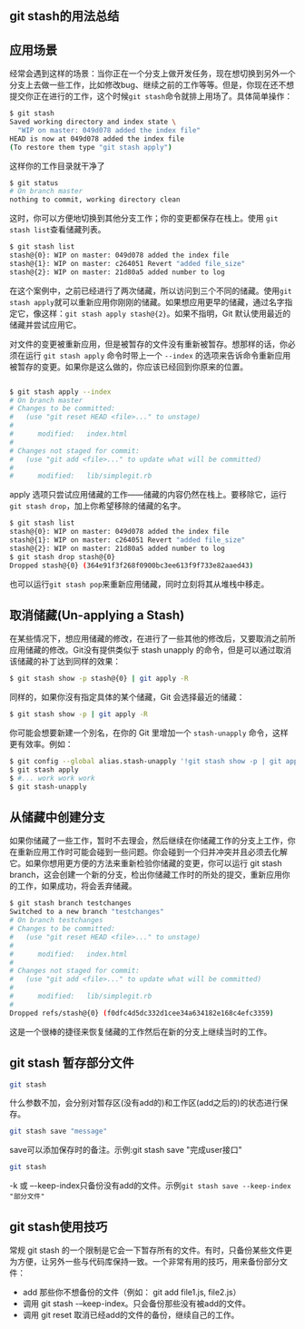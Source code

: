 ## git stash的用法总结

## 应用场景

经常会遇到这样的场景：当你正在一个分支上做开发任务，现在想切换到另外一个分支上去做一些工作，比如修改bug、继续之前的工作等等。但是，你现在还不想提交你正在进行的工作，这个时候`git stash`命令就排上用场了。具体简单操作：

```sh
$ git stash
Saved working directory and index state \
  "WIP on master: 049d078 added the index file"
HEAD is now at 049d078 added the index file
(To restore them type "git stash apply")
```
这样你的工作目录就干净了

```sh
$ git status
# On branch master
nothing to commit, working directory clean
```

这时，你可以方便地切换到其他分支工作；你的变更都保存在栈上。使用 `git stash list`查看储藏列表。

```sh
$ git stash list
stash@{0}: WIP on master: 049d078 added the index file
stash@{1}: WIP on master: c264051 Revert "added file_size"
stash@{2}: WIP on master: 21d80a5 added number to log
```

在这个案例中，之前已经进行了两次储藏，所以访问到三个不同的储藏。使用`git stash apply`就可以重新应用你刚刚的储藏。如果想应用更早的储藏，通过名字指定它，像这样：`git stash apply stash@{2}`。如果不指明，Git 默认使用最近的储藏并尝试应用它。

对文件的变更被重新应用，但是被暂存的文件没有重新被暂存。想那样的话，你必须在运行 `git stash apply` 命令时带上一个 `--index` 的选项来告诉命令重新应用被暂存的变更。如果你是这么做的，你应该已经回到你原来的位置。

```sh

$ git stash apply --index
# On branch master
# Changes to be committed:
#   (use "git reset HEAD <file>..." to unstage)
#
#      modified:   index.html
#
# Changes not staged for commit:
#   (use "git add <file>..." to update what will be committed)
#
#      modified:   lib/simplegit.rb
```

apply 选项只尝试应用储藏的工作——储藏的内容仍然在栈上。要移除它，运行 `git stash drop`，加上你希望移除的储藏的名字。

```sh
$ git stash list
stash@{0}: WIP on master: 049d078 added the index file
stash@{1}: WIP on master: c264051 Revert "added file_size"
stash@{2}: WIP on master: 21d80a5 added number to log
$ git stash drop stash@{0}
Dropped stash@{0} (364e91f3f268f0900bc3ee613f9f733e82aaed43)
```

也可以运行` git stash pop `来重新应用储藏，同时立刻将其从堆栈中移走。

## 取消储藏(Un-applying a Stash)

在某些情况下，想应用储藏的修改，在进行了一些其他的修改后，又要取消之前所应用储藏的修改。Git没有提供类似于 stash unapply 的命令，但是可以通过取消该储藏的补丁达到同样的效果：

```sh
$ git stash show -p stash@{0} | git apply -R
```

同样的，如果你沒有指定具体的某个储藏，Git 会选择最近的储藏：

```sh
$ git stash show -p | git apply -R
```

你可能会想要新建一个別名，在你的 Git 里增加一个 `stash-unapply` 命令，这样更有效率。例如：

```sh
$ git config --global alias.stash-unapply '!git stash show -p | git apply -R'
$ git stash apply
$ #... work work work
$ git stash-unapply
```

## 从储藏中创建分支

如果你储藏了一些工作，暂时不去理会，然后继续在你储藏工作的分支上工作，你在重新应用工作时可能会碰到一些问题。你会碰到一个归并冲突并且必须去化解它。如果你想用更方便的方法来重新检验你储藏的变更，你可以运行 git stash branch，这会创建一个新的分支，检出你储藏工作时的所处的提交，重新应用你的工作，如果成功，将会丢弃储藏。

```sh
$ git stash branch testchanges
Switched to a new branch "testchanges"
# On branch testchanges
# Changes to be committed:
#   (use "git reset HEAD <file>..." to unstage)
#
#      modified:   index.html
#
# Changes not staged for commit:
#   (use "git add <file>..." to update what will be committed)
#
#      modified:   lib/simplegit.rb
#
Dropped refs/stash@{0} (f0dfc4d5dc332d1cee34a634182e168c4efc3359)
```

这是一个很棒的捷径来恢复储藏的工作然后在新的分支上继续当时的工作。

## git stash 暂存部分文件

```sh
git stash
```
什么参数不加，会分别对暂存区(没有add的)和工作区(add之后的)的状态进行保存。

```sh
git stash save "message"
```
save可以添加保存时的备注。示例:git stash save "完成user接口"

```sh
git stash
```

-k 或 –-keep-index只备份没有add的文件。示例`git stash save --keep-index "部分文件"`

## git stash使用技巧

常规 git stash 的一个限制是它会一下暂存所有的文件。有时，只备份某些文件更为方便，让另外一些与代码库保持一致。一个非常有用的技巧，用来备份部分文件：

- add 那些你不想备份的文件（例如： git add file1.js, file2.js）
- 调用 git stash -–keep-index。只会备份那些没有被add的文件。
- 调用 git reset 取消已经add的文件的备份，继续自己的工作。


